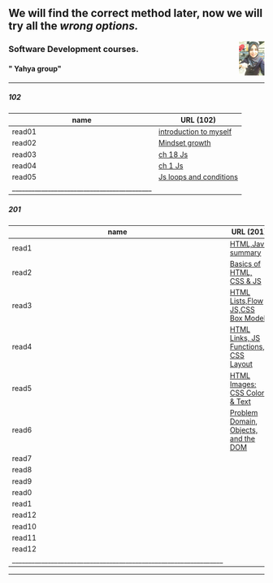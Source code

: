 
## We will find the correct method later, now we will try all the ***wrong options.***  
<img align="right" width="10%" src="11.jpg"> 




### Software Development courses.          
####  " Yahya group"
____________________________________________________________________________________________________________________
##### 102

| name   | URL (102)                        |
|--------|----------------------------------|
| read01 | [introduction to myself](1.md)   |
| read02 | [Mindset growth](22.md)          |
| read03 | [ch 18 Js](3.md)                 |
| read04 | [ch 1 Js](4.md)                  |
| read05 | [Js loops and conditions](55.md) |
|___________________________________________|


##### 201 

| name   | URL (201)                                              |
|--------|--------------------------------------------------------|
| read1  | [HTML,Java summary](201/class01.md)                    |
| read2  | [Basics of HTML, CSS & JS](201/class02.md)             |
| read3  | [HTML Lists,Flow JS,CSS Box Model](201/class03.md)     |
| read4  | [HTML Links, JS Functions, CSS Layout](201/class04.md) |
| read5  | [HTML Images; CSS Color & Text](201/class05.md)        |
| read6  | [Problem Domain, Objects, and the DOM](201/class06.md) |
| read7  | [](201/class07.md)                                     |
| read8  | [](201/class08.md)                                     |
| read9  | [](201/class09.md)                                     |
| read0  | [](201/class10.md)                                     |
| read1  | [](201/class11.md)                                     |
| read12 | [](201/class12.md)                                     |
| read10 | [](201/class13.md)                                     |
| read11 | [](201/class14.md)                                     |
| read12 | [](201/class15.md)                                     |
|_________________________________________________________________|

____________________________________________________________________________________________________________________
